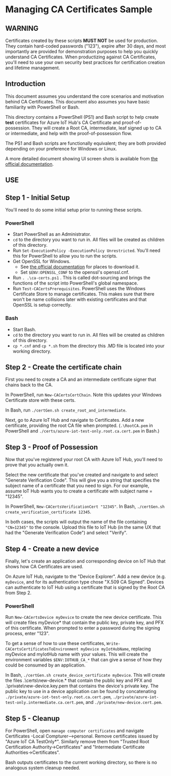 # Managing CA Certificates Sample

## WARNING
Certificates created by these scripts **MUST NOT** be used for production.  They contain hard-coded passwords ("123"), expire after 30 days, and most importantly are provided for demonstration purposes to help you quickly understand CA Certificates.  When productizing against CA Certificates, you'll need to use your own security best practices for certification creation and lifetime management.

## Introduction
This document assumes you understand the core scenarios and motivation behind CA Certificates.  This document also assumes you have basic familiarity with PowerShell or Bash.

This directory contains a PowerShell (PS1) and Bash script to help create **test** certificates for Azure IoT Hub's CA Certificate and proof-of-possession.  They will create a Root CA, intermediate, leaf signed up to CA or intermediate, and help with the proof-of-possession flow.

The PS1 and Bash scripts are functionally equivalent; they are both provided depending on your preference for Windows or Linux.

A more detailed document showing UI screen shots is available from [the official documentation].

## USE

## Step 1 - Initial Setup
You'll need to do some initial setup prior to running these scripts.

###  PowerShell
* Start PowerShell as an Administrator.
* `cd` to the directory you want to run in.  All files will be created as children of this directory.
* Run `Set-ExecutionPolicy -ExecutionPolicy Unrestricted`.  You'll need this for PowerShell to allow you to run the scripts.
* Get OpenSSL for Windows.  
  * See [the official documentation] for places to download it.
  * Set `$ENV:OPENSSL_CONF` to the openssl's openssl.cnf.
* Run `. .\ca-certs.ps1` .  This is called dot-sourcing and brings the functions of the script into PowerShell's global namespace.
* Run `Test-CACertsPrerequisites`.
 PowerShell uses the Windows Certificate Store to manage certificates.  This makes sure that there won't be name collisions later with existing certificates and that OpenSSL is setup correctly.

###  Bash
* Start Bash.
* `cd` to the directory you want to run in.  All files will be created as children of this directory.
* `cp *.cnf` and `cp *.sh` from the directory this .MD file is located into your working directory.


## Step 2 - Create the certificate chain
First you need to create a CA and an intermediate certificate signer that chains back to the CA.

In PowerShell, run `New-CACertsCertChain`.  Note this updates your Windows Certificate store with these certs.

In Bash, run `./certGen.sh create_root_and_intermediate`.

Next, go to Azure IoT Hub and navigate to Certificates.  Add a new certificate, providing the root CA file when prompted.  (`.\RootCA.pem` in PowerShell and `./certs/azure-iot-test-only.root.ca.cert.pem` in Bash.)

## Step 3 - Proof of Possession
Now that you've registered your root CA with Azure IoT Hub, you'll need to prove that you actually own it.

Select the new certificate that you've created and navigate to and select  "Generate Verification Code".  This will give you a string that specifies the subject name of a certificate that you need to sign.  For our example, assume IoT Hub wants you to create a certificate with subject name = "12345".

In PowerShell, `New-CACertsVerificationCert "12345"`.
In Bash, `./certGen.sh create_verification_certificate 12345`.

In both cases, the scripts will output the name of the file containing `"CN=12345"` to the console.  Upload this file to IoT Hub (in the same UX that had the "Generate Verification Code") and select "Verify".

## Step 4 - Create a new device
Finally, let's create an application and corresponding device on IoT Hub that shows how CA Certificates are used.

On Azure IoT Hub, navigate to the "Device Explorer".  Add a new device (e.g. `myDevice`, and for its authentication type chose "X.509 CA Signed".  Devices can authenticate to IoT Hub using a certificate that is signed by the Root CA from Step 2.

### PowerShell
Run `New-CACertsDevice myDevice` to create the new device certificate.  This will create files myDevice* that contain the public key, private key, and PFX of this certificate.  When prompted to enter a password during the signing process, enter "123".

To get a sense of how to use these certificates, `Write-CACertsCertificatesToEnvironment myDevice myIotHubName`, replacing myDevice and myIotHub name with your values.  This will create the environment variables `$ENV:IOTHUB_CA_*` that can give a sense of how they could be consumed by an application.

In Bash, `./certGen.sh create_device_certificate myDevice`.  This will create the files .\certs\new-device.* that contain the public key and PFX and .\private\new-device.key.pem that contains the device's private key.  The public key to use in a device application can be found by concatenating `./private/azure-iot-test-only.root.ca.cert.pem`, `./private/azure-iot-test-only.intermediate.ca.cert.pem`, and `./private/new-device.cert.pem`.

## Step 5 - Cleanup
For PowerShell, open `manage computer certificates` and navigate Certificates -Local Compturer-->personal.  Remove certificates issued by "Azure IoT CA TestOnly*".  Similarly remove them from "Trusted Root Certification Authority->Certificates" and "Intermediate Certificate Authorities->Certificates".

Bash outputs certificates to the current working directory, so there is no analogous system cleanup needed.

[the official documentation]: https://docs.microsoft.com/en-us/azure/iot-hub/iot-hub-security-x509-get-started
